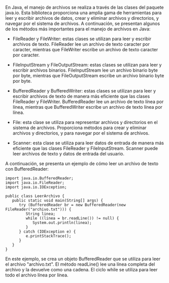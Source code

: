 En Java, el manejo de archivos se realiza a través de las clases del paquete java.io. Esta biblioteca proporciona una amplia gama de herramientas para leer y escribir archivos de datos, crear y eliminar archivos y directorios, y navegar por el sistema de archivos. A continuación, se presentan algunos de los métodos más importantes para el manejo de archivos en Java:

-   FileReader y FileWriter: estas clases se utilizan para leer y escribir archivos de texto. FileReader lee un archivo de texto caracter por caracter, mientras que FileWriter escribe un archivo de texto caracter por caracter.
    
-   FileInputStream y FileOutputStream: estas clases se utilizan para leer y escribir archivos binarios. FileInputStream lee un archivo binario byte por byte, mientras que FileOutputStream escribe un archivo binario byte por byte.
    
-   BufferedReader y BufferedWriter: estas clases se utilizan para leer y escribir archivos de texto de manera más eficiente que las clases FileReader y FileWriter. BufferedReader lee un archivo de texto línea por línea, mientras que BufferedWriter escribe un archivo de texto línea por línea.
    
-   File: esta clase se utiliza para representar archivos y directorios en el sistema de archivos. Proporciona métodos para crear y eliminar archivos y directorios, y para navegar por el sistema de archivos.
    
-   Scanner: esta clase se utiliza para leer datos de entrada de manera más eficiente que las clases FileReader y FileInputStream. Scanner puede leer archivos de texto y datos de entrada del usuario.
    

A continuación, se presenta un ejemplo de cómo leer un archivo de texto con BufferedReader:

```
import java.io.BufferedReader;
import java.io.FileReader;
import java.io.IOException;

public class LeerArchivo {
   public static void main(String[] args) {
      try (BufferedReader br = new BufferedReader(new FileReader("archivo.txt"))) {
         String linea;
         while ((linea = br.readLine()) != null) {
            System.out.println(linea);
         }
      } catch (IOException e) {
         e.printStackTrace();
      }
   }
}
```

En este ejemplo, se crea un objeto BufferedReader que se utiliza para leer el archivo "archivo.txt". El método readLine() lee una línea completa del archivo y la devuelve como una cadena. El ciclo while se utiliza para leer todo el archivo línea por línea.